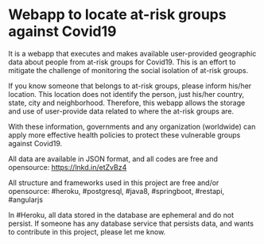 # Webapp to locate at-risk groups against Covid19

It is a webapp that executes and makes available user-provided geographic data about people from at-risk groups for Covid19. This is an effort to mitigate the challenge of monitoring the social isolation of at-risk groups.

If you know someone that belongs to at-risk groups, please inform his/her location. This location does not identify the person, just his/her country, state, city and neighborhood. Therefore, this webapp allows the storage and use of user-provide data related to where the at-risk groups are.  

With these information, governments and any organization (worldwide) can apply more effective health policies to protect these vulnerable groups against Covid19. 

All data are available in JSON format, and all codes are free and opensource: https://lnkd.in/etZvBz4

All structure and frameworks used in this project are free and/or opensource: #heroku, #postgresql, #java8, #springboot, #restapi, #angularjs

In #Heroku, all data stored in the database are ephemeral and do not persist. If someone has any database service that persists data, and wants to contribute in this project, please let me know.
